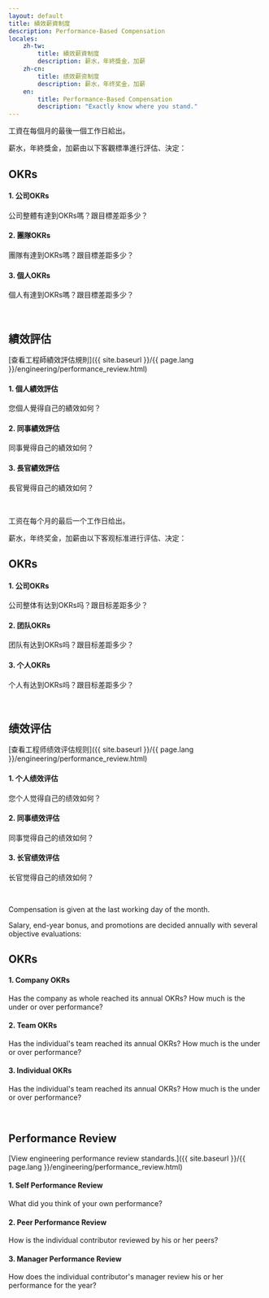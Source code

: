 ```yaml
---
layout: default
title: 績效薪資制度
description: Performance-Based Compensation
locales:
    zh-tw:
        title: 績效薪資制度
        description: 薪水，年終獎金，加薪
    zh-cn:
        title: 绩效薪资制度
        description: 薪水，年终奖金，加薪
    en:
        title: Performance-Based Compensation
        description: "Exactly know where you stand."
---
```


<a name="zh-tw"></a>

工資在每個月的最後一個工作日給出。

薪水，年終獎金，加薪由以下客觀標準進行評估、決定：

## OKRs

#### 1. 公司OKRs
公司整體有達到OKRs嗎？跟目標差距多少？

#### 2. 團隊OKRs
團隊有達到OKRs嗎？跟目標差距多少？

#### 3. 個人OKRs
個人有達到OKRs嗎？跟目標差距多少？

<br>

## 績效評估

[查看工程師績效評估規則]({{ site.baseurl }}/{{ page.lang }}/engineering/performance_review.html)

#### 1. 個人績效評估
您個人覺得自己的績效如何？

#### 2. 同事績效評估
同事覺得自己的績效如何？

#### 3. 長官績效評估
長官覺得自己的績效如何？

<br>

<a name="zh-cn"></a>

工资在每个月的最后一个工作日给出。

薪水，年终奖金，加薪由以下客观标准进行评估、决定：

## OKRs

#### 1. 公司OKRs
公司整体有达到OKRs吗？跟目标差距多少？

#### 2. 团队OKRs
团队有达到OKRs吗？跟目标差距多少？

#### 3. 个人OKRs
个人有达到OKRs吗？跟目标差距多少？

<br>

## 绩效评估

[查看工程师绩效评估规则]({{ site.baseurl }}/{{ page.lang }}/engineering/performance_review.html)

#### 1. 个人绩效评估
您个人觉得自己的绩效如何？

#### 2. 同事绩效评估
同事觉得自己的绩效如何？

#### 3. 长官绩效评估
长官觉得自己的绩效如何？


<br>

<a name="en"></a>

Compensation is given at the last working day of the month.

Salary, end-year bonus, and promotions are decided annually with several objective evaluations:

## OKRs

#### 1. Company OKRs
Has the company as whole reached its annual OKRs? How much is the under or over performance?

#### 2. Team OKRs
Has the individual's team reached its annual OKRs? How much is the under or over performance?

#### 3. Individual OKRs
Has the individual's team reached its annual OKRs? How much is the under or over performance?

<br>

## Performance Review

[View engineering performance review standards.]({{ site.baseurl }}/{{ page.lang }}/engineering/performance_review.html)

#### 1. Self Performance Review
What did you think of your own performance?

#### 2. Peer Performance Review
How is the individual contributor reviewed by his or her peers?

#### 3. Manager Performance Review
How does the individual contributor's manager review his or her performance for the year?

<br>
